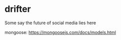# drifter
Some say the future of social media lies here


mongoose: https://mongoosejs.com/docs/models.html